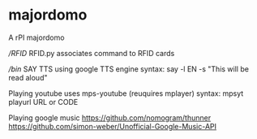 majordomo
=========

A rPI majordomo


*/RFID*
RFID.py
associates command to RFID cards

*/bin*
SAY
TTS using google TTS engine
syntax: say -l EN -s "This will be read aloud"

Playing youtube
uses mps-youtube (reuquires mplayer)
syntax: mpsyt playurl URL or CODE

Playing google music
https://github.com/nomogram/thunner
https://github.com/simon-weber/Unofficial-Google-Music-API
